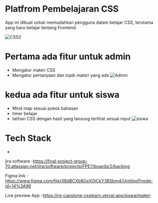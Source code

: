 # Platfrom Pembelajaran CSS
App ini dibuat untuk memudahkan pengguna dalam belajar CSS,
terutama yang baru belajar tentang Frontend.

![CSS2](https://user-images.githubusercontent.com/100768683/174853194-0f380775-42b0-480d-8b70-550877ddf0e1.png)

# Pertama ada fitur untuk admin 
- Mengatur materi CSS
- Mengatur pertanyaan dan topik materi yang ada
 ![Admin](https://user-images.githubusercontent.com/100768683/174850134-514014bb-40ec-4673-83ba-cc972b06ae02.png)

# kedua ada fitur untuk siswa
- Mind map sesuai pokok bahasan
- timer belajar
- latihan CSS dengan hasil yang lansung terlihat sesuai input
![siswa](https://user-images.githubusercontent.com/100768683/174850161-6408a5c5-6329-4aa7-b7c9-c8950b3ddfac.png)

# Tech Stack
-


jira software
-https://final-project-group-70.atlassian.net/jira/software/projects/FPE7/boards/2/backlog

Figma link
-https://www.figma.com/file/X6dBCXb8GsXOjCkY3BSbm4/Untitled?node-id=14%3A96

Live preview App
-https://rg-capstone-csslearn.vercel.app/siswa/materi
